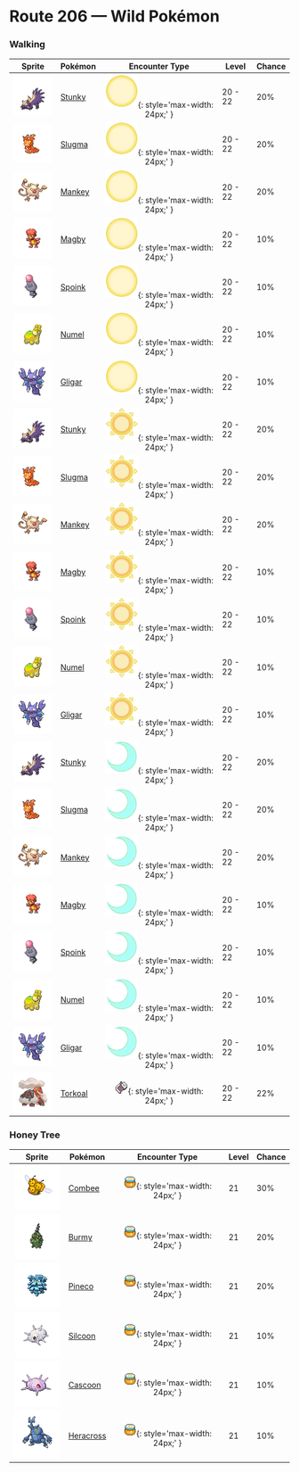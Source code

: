 # Route 206 — Wild Pokémon

### Walking

| Sprite | Pokémon | Encounter Type | Level | Chance |
|:------:|---------|:--------------:|-------|--------|
| ![Stunky](../../assets/sprites/stunky/front.gif "Stunky: It sprays a foul fluid from its rear. Its stench spreads over a mile radius, driving Pokémon away.") | [Stunky](../../pokemon/stunky.md/) | ![Morning](../../assets/encounter_types/morning.png "Morning"){: style='max-width: 24px;' } | 20 - 22 | 20% |
| ![Slugma](../../assets/sprites/slugma/front.gif "Slugma: Its body is made of magma. If it doesn’t keep moving, its body will cool and harden.") | [Slugma](../../pokemon/slugma.md/) | ![Morning](../../assets/encounter_types/morning.png "Morning"){: style='max-width: 24px;' } | 20 - 22 | 20% |
| ![Mankey](../../assets/sprites/mankey/front.gif "Mankey: It lives in treetop colonies. If one becomes enraged, the whole colony rampages for no reason.") | [Mankey](../../pokemon/mankey.md/) | ![Morning](../../assets/encounter_types/morning.png "Morning"){: style='max-width: 24px;' } | 20 - 22 | 20% |
| ![Magby](../../assets/sprites/magby/front.gif "Magby: Its magma-like blood circulates throughout its body. Its body’s heat can top 1,100 degrees F.") | [Magby](../../pokemon/magby.md/) | ![Morning](../../assets/encounter_types/morning.png "Morning"){: style='max-width: 24px;' } | 20 - 22 | 10% |
| ![Spoink](../../assets/sprites/spoink/front.gif "Spoink: It bounces constantly, using its tail like a spring. The shock of bouncing keeps its heart beating.") | [Spoink](../../pokemon/spoink.md/) | ![Morning](../../assets/encounter_types/morning.png "Morning"){: style='max-width: 24px;' } | 20 - 22 | 10% |
| ![Numel](../../assets/sprites/numel/front.gif "Numel: Its humped back stores intensely hot magma. In rain, the magma cools, slowing its movement.") | [Numel](../../pokemon/numel.md/) | ![Morning](../../assets/encounter_types/morning.png "Morning"){: style='max-width: 24px;' } | 20 - 22 | 10% |
| ![Gligar](../../assets/sprites/gligar/front.gif "Gligar: It glides as if sliding. It startles foes by clamping on to their faces, then jabs with its poison stinger.") | [Gligar](../../pokemon/gligar.md/) | ![Morning](../../assets/encounter_types/morning.png "Morning"){: style='max-width: 24px;' } | 20 - 22 | 10% |
| ![Stunky](../../assets/sprites/stunky/front.gif "Stunky: It sprays a foul fluid from its rear. Its stench spreads over a mile radius, driving Pokémon away.") | [Stunky](../../pokemon/stunky.md/) | ![Day](../../assets/encounter_types/day.png "Day"){: style='max-width: 24px;' } | 20 - 22 | 20% |
| ![Slugma](../../assets/sprites/slugma/front.gif "Slugma: Its body is made of magma. If it doesn’t keep moving, its body will cool and harden.") | [Slugma](../../pokemon/slugma.md/) | ![Day](../../assets/encounter_types/day.png "Day"){: style='max-width: 24px;' } | 20 - 22 | 20% |
| ![Mankey](../../assets/sprites/mankey/front.gif "Mankey: It lives in treetop colonies. If one becomes enraged, the whole colony rampages for no reason.") | [Mankey](../../pokemon/mankey.md/) | ![Day](../../assets/encounter_types/day.png "Day"){: style='max-width: 24px;' } | 20 - 22 | 20% |
| ![Magby](../../assets/sprites/magby/front.gif "Magby: Its magma-like blood circulates throughout its body. Its body’s heat can top 1,100 degrees F.") | [Magby](../../pokemon/magby.md/) | ![Day](../../assets/encounter_types/day.png "Day"){: style='max-width: 24px;' } | 20 - 22 | 10% |
| ![Spoink](../../assets/sprites/spoink/front.gif "Spoink: It bounces constantly, using its tail like a spring. The shock of bouncing keeps its heart beating.") | [Spoink](../../pokemon/spoink.md/) | ![Day](../../assets/encounter_types/day.png "Day"){: style='max-width: 24px;' } | 20 - 22 | 10% |
| ![Numel](../../assets/sprites/numel/front.gif "Numel: Its humped back stores intensely hot magma. In rain, the magma cools, slowing its movement.") | [Numel](../../pokemon/numel.md/) | ![Day](../../assets/encounter_types/day.png "Day"){: style='max-width: 24px;' } | 20 - 22 | 10% |
| ![Gligar](../../assets/sprites/gligar/front.gif "Gligar: It glides as if sliding. It startles foes by clamping on to their faces, then jabs with its poison stinger.") | [Gligar](../../pokemon/gligar.md/) | ![Day](../../assets/encounter_types/day.png "Day"){: style='max-width: 24px;' } | 20 - 22 | 10% |
| ![Stunky](../../assets/sprites/stunky/front.gif "Stunky: It sprays a foul fluid from its rear. Its stench spreads over a mile radius, driving Pokémon away.") | [Stunky](../../pokemon/stunky.md/) | ![Night](../../assets/encounter_types/night.png "Night"){: style='max-width: 24px;' } | 20 - 22 | 20% |
| ![Slugma](../../assets/sprites/slugma/front.gif "Slugma: Its body is made of magma. If it doesn’t keep moving, its body will cool and harden.") | [Slugma](../../pokemon/slugma.md/) | ![Night](../../assets/encounter_types/night.png "Night"){: style='max-width: 24px;' } | 20 - 22 | 20% |
| ![Mankey](../../assets/sprites/mankey/front.gif "Mankey: It lives in treetop colonies. If one becomes enraged, the whole colony rampages for no reason.") | [Mankey](../../pokemon/mankey.md/) | ![Night](../../assets/encounter_types/night.png "Night"){: style='max-width: 24px;' } | 20 - 22 | 20% |
| ![Magby](../../assets/sprites/magby/front.gif "Magby: Its magma-like blood circulates throughout its body. Its body’s heat can top 1,100 degrees F.") | [Magby](../../pokemon/magby.md/) | ![Night](../../assets/encounter_types/night.png "Night"){: style='max-width: 24px;' } | 20 - 22 | 10% |
| ![Spoink](../../assets/sprites/spoink/front.gif "Spoink: It bounces constantly, using its tail like a spring. The shock of bouncing keeps its heart beating.") | [Spoink](../../pokemon/spoink.md/) | ![Night](../../assets/encounter_types/night.png "Night"){: style='max-width: 24px;' } | 20 - 22 | 10% |
| ![Numel](../../assets/sprites/numel/front.gif "Numel: Its humped back stores intensely hot magma. In rain, the magma cools, slowing its movement.") | [Numel](../../pokemon/numel.md/) | ![Night](../../assets/encounter_types/night.png "Night"){: style='max-width: 24px;' } | 20 - 22 | 10% |
| ![Gligar](../../assets/sprites/gligar/front.gif "Gligar: It glides as if sliding. It startles foes by clamping on to their faces, then jabs with its poison stinger.") | [Gligar](../../pokemon/gligar.md/) | ![Night](../../assets/encounter_types/night.png "Night"){: style='max-width: 24px;' } | 20 - 22 | 10% |
| ![Torkoal](../../assets/sprites/torkoal/front.gif "Torkoal: It burns coal inside its shell for energy. It blows out black soot if it is endangered.") | [Torkoal](../../pokemon/torkoal.md/) | ![Poké Radar](../../assets/encounter_types/poke_radar.png "Poké Radar"){: style='max-width: 24px;' } | 20 - 22 | 22% |

### Honey Tree

| Sprite | Pokémon | Encounter Type | Level | Chance |
|:------:|---------|:--------------:|-------|--------|
| ![Combee](../../assets/sprites/combee/front.gif "Combee: The trio is together from birth. It constantly gathers honey from flowers to please VESPIQUEN.") | [Combee](../../pokemon/combee.md/) | ![Honey Tree](../../assets/encounter_types/honey_tree.png "Honey Tree"){: style='max-width: 24px;' } | 21 | 30% |
| ![Burmy](../../assets/sprites/burmy/front.gif "Burmy: Even if it is born where there are no cocooning materials, it somehow always ends up with a cloak.") | [Burmy](../../pokemon/burmy.md/) | ![Honey Tree](../../assets/encounter_types/honey_tree.png "Honey Tree"){: style='max-width: 24px;' } | 21 | 20% |
| ![Pineco](../../assets/sprites/pineco/front.gif "Pineco: It looks just like a pinecone. Its shell protects it from bird Pokémon that peck it by mistake.") | [Pineco](../../pokemon/pineco.md/) | ![Honey Tree](../../assets/encounter_types/honey_tree.png "Honey Tree"){: style='max-width: 24px;' } | 21 | 20% |
| ![Silcoon](../../assets/sprites/silcoon/front.gif "Silcoon: It wraps silk around the branches of a tree. It drinks rainwater on its silk while awaiting evolution.") | [Silcoon](../../pokemon/silcoon.md/) | ![Honey Tree](../../assets/encounter_types/honey_tree.png "Honey Tree"){: style='max-width: 24px;' } | 21 | 10% |
| ![Cascoon](../../assets/sprites/cascoon/front.gif "Cascoon: It never forgets any attack it endured while in the cocoon. After evolution, it seeks payback.") | [Cascoon](../../pokemon/cascoon.md/) | ![Honey Tree](../../assets/encounter_types/honey_tree.png "Honey Tree"){: style='max-width: 24px;' } | 21 | 10% |
| ![Heracross](../../assets/sprites/heracross/front.gif "Heracross: It loves sweet honey. To keep all the honey to itself, it hurls rivals away with its prized horn.") | [Heracross](../../pokemon/heracross.md/) | ![Honey Tree](../../assets/encounter_types/honey_tree.png "Honey Tree"){: style='max-width: 24px;' } | 21 | 10% |

